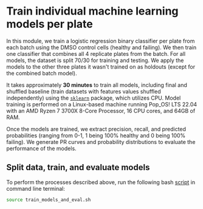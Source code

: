 # Train individual machine learning models per plate

In this module, we train a logistic regression binary classifier per plate from each batch using the DMSO control cells (healthy and failing).
We then train one classifier that combines all 4 replicate plates from the batch.
For all models, the dataset is split 70/30 for training and testing.
We apply the models to the other three plates it wasn't trained on as holdouts (except for the combined batch model).

It takes approximately **30 minutes** to train all models, including final and shuffled baseline (train datasets with features values shuffled independently) using the [`sklearn`](https://scikit-learn.org/stable/install.html) package, which utilizes CPU.
Model training is performed on a Linux-based machine running Pop_OS! LTS 22.04 with an AMD Ryzen 7 3700X 8-Core Processor, 16 CPU cores, and 64GB of RAM.

Once the models are trained, we extract precision, recall, and predicted probabilities (ranging from 0-1, 1 being 100% healthy and 0 being 100% failing).
We generate PR curves and probability distributions to evaluate the performance of the models.

## Split data, train, and evaluate models

To perform the processes described above, run the following bash [script](./train_models_and_eval.sh) in command line terminal:

```bash
source train_models_and_eval.sh
```
